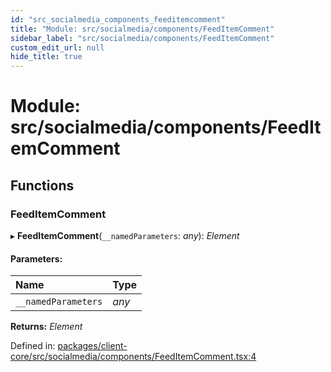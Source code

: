 ```yaml
---
id: "src_socialmedia_components_feeditemcomment"
title: "Module: src/socialmedia/components/FeedItemComment"
sidebar_label: "src/socialmedia/components/FeedItemComment"
custom_edit_url: null
hide_title: true
---
```


# Module: src/socialmedia/components/FeedItemComment

## Functions

### FeedItemComment

▸ **FeedItemComment**(`__namedParameters`: *any*): *Element*

#### Parameters:

Name | Type |
:------ | :------ |
`__namedParameters` | *any* |

**Returns:** *Element*

Defined in: [packages/client-core/src/socialmedia/components/FeedItemComment.tsx:4](https://github.com/xr3ngine/xr3ngine/blob/673ad6a5f/packages/client-core/src/socialmedia/components/FeedItemComment.tsx#L4)
